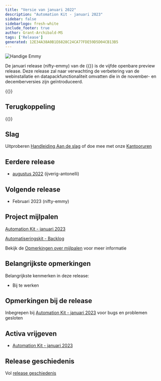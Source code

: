 ```yaml
---
title: "Versie van januari 2022"
description: "Automation Kit - januari 2023"
sidebar: false
sidebarlogo: fresh-white
include_footer: true
author: Grant-Archibald-MS
tags: ['Release']
generated: 12E34A38A0B1E6828C24CA77FDE59D5D04CB13B5
---
```


<div class="optional">

![Handige Emmy](/images/nifty-emmy.png)

De januari release (nifty-emmy) van de {{<product-name>}} is de vijfde openbare preview release. Deze release zal naar verwachting de verbetering van de webinstallatie en datapackfunctionaliteit omvatten die in de november- en decemberversies zijn geïntroduceerd.

</div>

<div class="optional">

{{<presentationStyles>}}

## Terugkoppeling

{{<questions name="/content/nl/releases/january-2023.json" completed="Bedankt voor het geven van feedback" showNavigationButtons="false" locale="nl">}}

</div>

<div class="optional">

## Slag

Uitproberen [Handleiding Aan de slag](/nl/get-started) of doe mee met onze [Kantooruren](/nl/office-hours)

## Eerdere release

- [augustus 2022](/nl/releases/december-2022) (ijverig-antonelli)

## Volgende release

- Februari 2023 (nifty-emmy)

## Project mijlpalen

[Automation Kit - januari 2023](https://github.com/orgs/microsoft/projects/486/views/9)

[Automatiseringskit - Backlog](https://github.com/orgs/microsoft/projects/486/views/1)

Bekijk de [Opmerkingen over mijlpalen](/nl/releases/milestones) voor meer informatie

## Belangrijkste opmerkingen

Belangrijkste kenmerken in deze release:

- Bij te werken

## Opmerkingen bij de release

Inbegrepen bij [Automation Kit - januari 2023](https://github.com/microsoft/powercat-automation-kit/releases/tag/AutomationKit-January2023) voor bugs en problemen gesloten

## Activa vrijgeven

- [Automation Kit - januari 2023](https://github.com/microsoft/powercat-automation-kit/releases/tag/AutomationKit-January2023)

## Release geschiedenis

Vol [release geschiedenis](/nl/releases)

</div>
